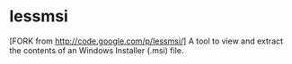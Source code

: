 lessmsi
=======

[FORK from http://code.google.com/p/lessmsi/] A tool to view and extract the contents of an Windows Installer (.msi) file.